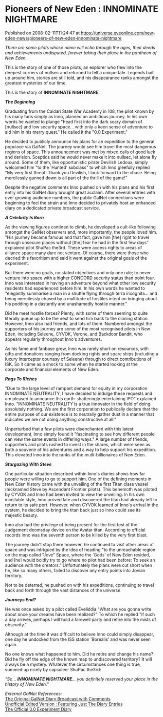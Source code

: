 # Pioneers of New Eden : INNOMINATE NIGHTMARE
Published on 2008-02-11T11:24:47 at https://universe.eveonline.com/new-eden-news/pioneers-of-new-eden-innominate-nightmare

_There are some pilots whose name will echo through the ages, their deeds and achievements undisputed, forever taking their place in the pantheon of New Eden._

This is the story of one of those pilots, an explorer who flew into the deepest corners of nullsec and returned to tell a unique tale. Legends built up around him, stories are still told, and his disapearance ranks amongst the greatest mysteries of our time. 

This is the story of **INNOMINATE NIGHTMARE**. 

**_The Beginning_**

Graduating from the Caldari State War Academy in 108, the pilot known by his many fans simply as Inno, planned an ambitious journey. In his own words he wanted to plunge "head first into the dark scary domain of [nullsec] and low security space... with only a keen sense of adventure to aid him in his merry quest." He called it the "0.0 Experiment." 

He decided to publicly announce his plans for an expedition to the general populace via GalNet. The journey would see him travel the most dangerous regions of space. This announcement was met by mixed calls of good luck and derision. Sceptics said he would never make it into nullsec, let alone fly around. Some of them, like opportunistic pirate Devilish Ledoux, simply welcomed him "to the 'Hunted' subclass" to which Inno gleefully replied "My very first threat! Thank you Devilish, I look forward to the chase. Being mercilessly gunned down is all part of the thrill of the game!" 

Despite the negative comments Inno pushed on with his plans and his first entry into his GalNet diary brought great acclaim. After several entries with ever growing audience numbers, the public GalNet connections were beginning to feel the strain and Inno decided to privately host an enhanced diary on a dedicated private broadcast service. 

**_A Celebrity Is Born_**

As the viewing figures contined to climb, he developed a cult-like following amongst the GalNet observers and, more importantly, the people loved him. "His journey became famous and that fact, gave him [the] right to travel through unsecure places without [the] fear he had in the first few days" explained pilot ShuPac the3rd. These were access rights to areas of alliance space many dare not venture. Of course, there were those who decried this favoritism and said it went against the original goals of the experiment. 

But there were no goals, no stated objectives and only one rule; to never venture into space with a higher CONCORD security status than point four. Inno was interested in having an adventure beyond what other low security residents had experienced before him. In his own words he wanted to "elegantly summarise a man in a shuttle flying through terra incognita... and being mercilessly chased by a multitude of hostiles intent on bringing about his podding in a dastardly and unashamedly hostile manner." 

Did he meet hostile forces? Plenty, with some of them seeming to quite literally queue up to be the next to send him back to the cloning station. However, Inno also had friends, and lots of them. Numbered amongst the supporters of his journey are some of the most recognised pilots in New Eden, including Seleene, CYVOK, Verone, and Backdoor Bandit, who appears regularly throughout Inno's adventures. 

As his fame and fanbase grew, Inno was rarely short on resources, with gifts and donations ranging from docking rights and spare ships (including a luxury Interceptor courtesy of Seleene) through to direct contributions of ISK. So it came as a shock to some when he started looking at the corporate and financial elements of New Eden. 

**_Rags To Riches_**

"Due to the large level of rampant demand for equity in my corporation INNOMINATE NEUTRALITY, I have decided to indulge these requests and am pleased to announce this earth-shatteringly entertaining IPO" explained Inno. "INNOMINATE NEUTRALITY is a true innovator in the field of doing absolutely nothing. We are the first corporation to publically declare that the entire purpose of our existence is to neutrally gather dust in a manner that indicates we are not doing anything constructive at all." 

Unperturbed that a few pilots were disenchanted with this latest development, Inno simply found it "fascinating to see how different people can view the same events in differing ways." A large number of friends, supporters and pilots rushed to invest in the shares, which were seen as both a souvenir of his adventures and a way to help support his expedition. This elevated Inno into the ranks of the mutli-billionaires of New Eden. 

**_Stargazing With Steve_**

One particular situation described within Inno's diaries shows how far people were willing to go to support him. One of the defining moments in New Eden history came with the unveiling of the first Titan class vessel (nicknamed Steve by Ascendant Frontier pilots). This behemoth was piloted by CYVOK and Inno had been invited to view the unveiling. In his own inimitable style, Inno arrived late and discovered the titan had already left to return to its safe port. However, when CYVOK learned of Inno's arrival in the system, he decided to bring the titan back just so Inno could see its majestic beauty. 

Inno also had the privilege of being present for the first test of the Judgement doomsday device on the Avatar titan. According to official records Inno was the seventh person to be killed by the very first blast. 

The journey didn't stop there however, he continued to visit other areas of space and was intrigued by the idea of heading "to the unreachable region on the map called "Jove" Space, where the 'Gods' of New Eden resided, and [he] would boldly try to go where no pilot had been before: To seek an audience with the creators." Unfortunately the plans were cut short when he, like so many others, failed to discover any entry points into Jovian territory. 

Not to be deterred, he pushed on with his expeditions, continuing to travel back and forth through the vast distances of the universe. 

**_Journeys End?_**

He was once asked by a pilot called Eveliddia "What are you gonna write about once your dreams have been realized?" To which he replied "If such a day arrives, perhaps I will hold a farewell party and retire into the mists of obscurity." 

Although at the time it was difficult to believe Inno could simply disappear, one day he undocked from the ISS station 'Borealis' and was never seen again. 

No one knows what happened to him. Did he retire and change his name? Did he fly off the edge of the known map to undiscovered territory? It will always be a mystery. Whatever the circumstances one thing is true, summed up nicely by capsuleer ShuPac the3rd: 

_"So... **INNOMINATE NIGHTMARE**... you definitely reserved your place in the history of New Eden."_

_External GalNet References:_  
[The Original GalNet Diary Broadcast with Comments](http://myeve.eve-online.com/ingameboard.asp?a=topic&threadID=370209)  
[Unofficial Edited Version : Featuring Just The Diary Entries](http://www.eve-search.com/index.dxd?thread=370209&author=INNOMINATE%20NIGHTMARE)  
[The Official 0.0 Experiment Diary](http://00experiment.blogspot.com/)
